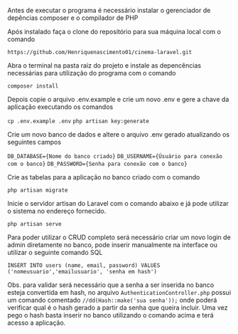 Antes de executar o programa é necessário instalar o gerenciador de depências composer e o compilador de PHP

Após instalado faça o clone do repositório para sua máquina local com o comando

`https://github.com/Henriquenascimento01/cinema-laravel.git`

Abra o terminal na pasta raiz do projeto e instale as depencências necessárias para utilização do programa com o comando

`composer install`

Depois copie o arquivo .env.example e crie um novo .env e gere a chave da aplicação executando os comandos

`cp .env.example .env`
`php artisan key:generate`

Crie um novo banco de dados e altere o arquivo .env gerado atualizando os seguintes campos

`DB_DATABASE={Nome do banco criado}`
`DB_USERNAME={Úsuário para conexão com o banco}`
`DB_PASSWORD={Senha para conexão com o banco}`

Crie as tabelas para a aplicação no banco criado com o comando

`php artisan migrate`

Inicie o servidor artisan do Laravel com o comando abaixo e já pode utilizar o sistema no endereço fornecido.

`php artisan serve`

Para poder utilizar o CRUD completo será necessário criar um novo login de admin diretamente no banco, pode inserir manualmente na interface ou utilizar o seguinte comando SQL

`INSERT INTO users (name, email, password) VALUES ('nomeusuario','emailusuario', 'senha em hash')`


Obs. para validar será necessário que a senha a ser inserida no banco esteja convertida em hash, no arquivo `AuthenticationController.php` possui um comando comentado `//dd(Hash::make('sua senha'));` onde poderá verificar qual é o hash gerado a partir da senha que queira incluir. Uma vez pego o hash basta inserir no banco utilizando o comando acima e terá acesso a aplicação. 